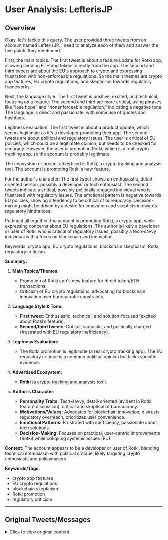 # User Analysis: LefterisJP

## Overview

<think>
Okay, let's tackle this query. The user provided three tweets from an account named LefterisJP. I need to analyze each of them and answer the five points they mentioned.

First, the main topics. The first tweet is about a feature update for Rotki app, allowing sending ETH and tokens directly from the app. The second and third tweets are about the EU's approach to crypto and expressing frustration with non-enforceable regulations. So the main themes are crypto app features, EU crypto regulations, and skepticism towards regulatory frameworks.

Next, the language style. The first tweet is positive, excited, and technical, focusing on a feature. The second and third are more critical, using phrases like "lose hope" and "nonenforceable regulation," indicating a negative tone. The language is direct and passionate, with some use of quotes and hashtags.

Legitness evaluation. The first tweet is about a product update, which seems legitimate as it's a developer promoting their app. The second tweets are about political and regulatory issues. The user is critical of EU policies, which could be a legitimate opinion, but needs to be checked for accuracy. However, the user is promoting Rotki, which is a real crypto tracking app, so the account is probably legitimate.

The ecosystem or project advertised is Rotki, a crypto tracking and analysis tool. The account is promoting Rotki's new feature.

For the author's character: The first tweet shows an enthusiastic, detail-oriented person, possibly a developer or tech enthusiast. The second tweets indicate a critical, possibly politically engaged individual who is frustrated with regulatory issues. The emotional pattern is negative towards EU policies, showing a tendency to be critical of bureaucracy. Decision-making might be driven by a desire for innovation and skepticism towards regulatory hindrances.

Putting it all together, the account is promoting Rotki, a crypto app, while expressing concerns about EU regulations. The author is likely a developer or user of Rotki who is critical of regulatory issues, possibly a tech-savvy individual with a focus on blockchain and innovation.

Keywords: crypto app, EU crypto regulations, blockchain skepticism, Rotki, regulatory criticism.
</think>

**Summary:**  
1. **Main Topics/Themes:**  
   - Promotion of Rotki app's new feature for direct token/ETH transactions.  
   - Criticism of EU crypto regulations, advocating for blockchain innovation over bureaucratic constraints.  

2. **Language Style & Tone:**  
   - **First tweet:** Enthusiastic, technical, and solution-focused (excited about Rotki’s feature).  
   - **Second/third tweets:** Critical, sarcastic, and politically charged (frustrated with EU regulatory inefficiency).  

3. **Legitness Evaluation:**  
   - The Rotki promotion is legitimate (a real crypto tracking app). The EU regulatory critique is a common political opinion but lacks specific evidence.  

4. **Advertised Ecosystem:**  
   - **Rotki** (a crypto tracking and analysis tool).  

5. **Author’s Character:**  
   - **Personality Traits:** Tech-savvy, detail-oriented (evident in Rotki feature discussion), critical and skeptical of bureaucracy.  
   - **Motivations/Values:** Advocates for blockchain innovation, distrusts regulatory overreach, prioritizes user convenience.  
   - **Emotional Patterns:** Frustrated with inefficiency, passionate about tech solutions.  
   - **Decision-Making:** Focuses on practical, user-centric improvements (Rotki) while critiquing systemic issues (EU).  

**Context:** The account appears to be a developer or user of Rotki, blending technical enthusiasm with political critique, likely targeting crypto enthusiasts and policymakers.  

**Keywords/Tags:**  
- crypto app features  
- EU crypto regulations  
- blockchain skepticism  
- Rotki promotion  
- regulatory criticism
---
## Original Tweets/Messages

<details>
<summary>Click to view original content</summary>

| Type | Content |
|------|---------|
| messages | I wanted this feature in @rotkiapp for so long and now it’s almost here.

From the next release, you’ll be able to send ETH and tokens directly from inside the app. No more switching wallets, apps, tabs

rotki will be the place to not only track but also interact with the chain! https://t.co/fH50tc7lGF |
| tweets | "{\"bookmarkCount\":0,\"conversationId\":\"1916894001770172449\",\"hashtags\":[],\"id\":\"1916894001770172449\",\"isQuoted\":false,\"isRetweet\":false,\"language\":\"en\",\"likes\":6,\"name\":\"Lefteris Karapetsas\",\"mentions\":[],\"permanentUrl\":\"https://x.com/LefterisJP/status/1916894001770172449\",\"photos\":[],\"poll\":null,\"quotes\":0,\"replies\":1,\"retweets\":0,\"text\":\"The EU's approach to crypto makes me lose hope for the idea of the EU as a whole.\\n\\n\\\"Delete public blockchains\\\"\\n\\nSo nonenforceable regulation.\\n\\nWhy can't you spend this energy, all these paper pushing for something constructive like closing the innovation gap between EU and the\",\"thread\":[],\"timeParsed\":\"2025-04-28T16:35:18.000Z\",\"timestamp\":1745858118,\"urls\":[],\"userId\":\"43949721\",\"username\":\"LefterisJP\",\"videos\":[],\"views\":184}" |
| messages | The EU's approach to crypto makes me lose hope for the idea of the EU as a whole.

"Delete public blockchains"

So nonenforceable regulation.

Why can't you spend this energy, all these paper pushing for something constructive like closing the innovation gap between EU and the |

</details>
